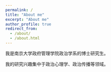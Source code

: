 ```yaml
---
permalink: /
title: "About me"
excerpt: "About me"
author_profile: true
redirect_from: 
  - /about/
  - /about.html
---
```


我是南京大学政府管理学院政治学系的博士研究生。

我的研究兴趣集中于政治心理学、政治传播等领域。

